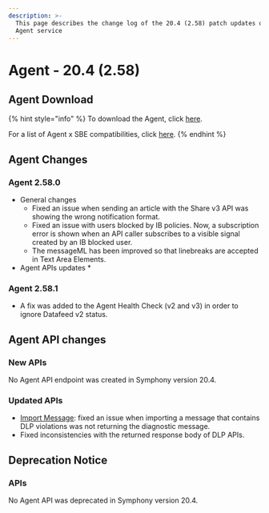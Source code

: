 ```yaml
---
description: >-
  This page describes the change log of the 20.4 (2.58) patch updates of the
  Agent service
---
```


# Agent - 20.4 (2.58)

## Agent Download

{% hint style="info" %}
To download the Agent, click [here](agent-20.4-2.58.md#agent-download).

For a list of Agent x SBE compatibilities, click [here](../../agent-guide/sbe-x-agent-compatibility-matrix.md).
{% endhint %}

## Agent Changes

### Agent 2.58.0

* General changes
  * Fixed an issue when sending an article with the Share v3 API was showing the wrong notification format.
  * Fixed an issue with users blocked by IB policies. Now, a subscription error is shown when an API caller subscribes to a visible signal created by an IB blocked user.
  * The messageML has been improved so that linebreaks are accepted in Text Area Elements.
* Agent APIs updates
  *

### Agent 2.58.1

* A fix was added to the Agent Health Check (v2 and v3) in order to ignore Datafeed v2 status.

## Agent API changes

### **New APIs**

No Agent API endpoint was created in Symphony version 20.4.

### **Updated APIs**

* [Import Message](https://developers.symphony.com/restapi/reference#import-message-v4): fixed an issue when importing a message that contains DLP violations was not returning the diagnostic message.
* Fixed inconsistencies with the returned response body of DLP APIs.

## **Deprecation Notice**

### **APIs**

No Agent API was deprecated in Symphony version 20.4.
